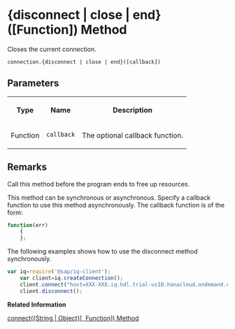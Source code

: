 <!-- loio8dee077765f5476b8b481ab1de864f14 -->

# \{disconnect | close | end\}\(\[Function\]\) Method

Closes the current connection.



```
connection.{disconnect | close | end}([callback])
```



## Parameters


<table>
<tr>
<th valign="top">

Type



</th>
<th valign="top">

Name



</th>
<th valign="top">

Description



</th>
</tr>
<tr>
<td valign="top">

Function



</td>
<td valign="top">

`callback`



</td>
<td valign="top">

The optional callback function.



</td>
</tr>
</table>



## Remarks

Call this method before the program ends to free up resources.

This method can be synchronous or asynchronous. Specify a callback function to use this method asynchronously. The callback function is of the form:

```js
function(err)
    {
    };
```



The following examples shows how to use the disconnect method synchronously.

```js
var iq=require('@sap/iq-client');
    var client=iq.createConnection();
    client.connect("host=XXX-XXX.iq.hdl.trial-us10.hanacloud.ondemand.com:443;uid=XXXXXXX;pwd=XXXXXXXX;enc='TLS{tls_type=rsa;direct=yes}");
    client.disconnect();
```

**Related Information**  


[connect\(\{String | Object\}\[, Function\]\) Method](connect-string-object-function-method-13e47ad.md "Creates a new connection to the database by using a connection string or a hash of connection parameters that is passed in as a parameter.")

